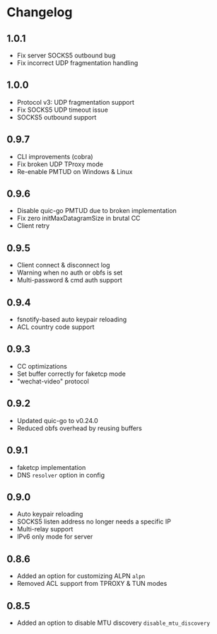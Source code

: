 # Changelog

## 1.0.1

- Fix server SOCKS5 outbound bug
- Fix incorrect UDP fragmentation handling

## 1.0.0

- Protocol v3: UDP fragmentation support
- Fix SOCKS5 UDP timeout issue
- SOCKS5 outbound support

## 0.9.7

- CLI improvements (cobra)
- Fix broken UDP TProxy mode
- Re-enable PMTUD on Windows & Linux

## 0.9.6

- Disable quic-go PMTUD due to broken implementation
- Fix zero initMaxDatagramSize in brutal CC
- Client retry

## 0.9.5

- Client connect & disconnect log
- Warning when no auth or obfs is set
- Multi-password & cmd auth support

## 0.9.4

- fsnotify-based auto keypair reloading
- ACL country code support

## 0.9.3

- CC optimizations
- Set buffer correctly for faketcp mode
- "wechat-video" protocol

## 0.9.2

- Updated quic-go to v0.24.0
- Reduced obfs overhead by reusing buffers

## 0.9.1

- faketcp implementation
- DNS `resolver` option in config

## 0.9.0

- Auto keypair reloading
- SOCKS5 listen address no longer needs a specific IP
- Multi-relay support
- IPv6 only mode for server

## 0.8.6

- Added an option for customizing ALPN `alpn`
- Removed ACL support from TPROXY & TUN modes

## 0.8.5

- Added an option to disable MTU discovery `disable_mtu_discovery`
